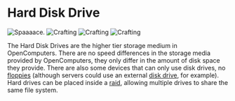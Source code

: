 # Hard Disk Drive

![Spaaaace.](oredict:oc:hdd1)
![Crafting](img/hdd1.png)
![Crafting](img/hdd2.png)
![Crafting](img/hdd3.png)

The Hard Disk Drives are the higher tier storage medium in OpenComputers. There are no speed differences in the storage media provided by OpenComputers, they only differ in the amount of disk space they provide. There are also some devices that can only use disk drives, no [floppies](floppy.md) (although servers could use an external [disk drive](../block/diskDrive.md), for example). Hard drives can be placed inside a [raid](../block/raid.md), allowing multiple drives to share the same file system. 
